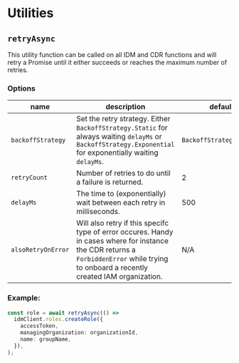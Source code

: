 # Utilities

## `retryAsync`

This utility function can be called on all IDM and CDR functions and will retry a Promise until it either succeeds or reaches the maximum number of retries.

### Options

| name               | description                                                                                                                                                                              | default                  |
| ------------------ | ---------------------------------------------------------------------------------------------------------------------------------------------------------------------------------------- | ------------------------ |
| `backoffStrategy`  | Set the retry strategy. Either `BackoffStrategy.Static` for always waiting `delayMs` or `BackoffStrategy.Exponential` for exponentially waiting `delayMs`.                               | `BackoffStrategy.Static` |
| `retryCount`       | Number of retries to do until a failure is returned.                                                                                                                                     | 2                        |
| `delayMs`          | The time to (exponentially) wait between each retry in milliseconds.                                                                                                                     | 500                      |
| `alsoRetryOnError` | Will also retry if this specifc type of error occures. Handy in cases where for instance the CDR returns a `ForbiddenError` while trying to onboard a recently created IAM organization. | N/A                      |

### Example:

```typescript
const role = await retryAsync(() =>
  idmClient.roles.createRole({
    accessToken,
    managingOrganization: organizationId,
    name: groupName,
  }),
);
```
